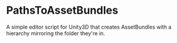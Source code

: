 # PathsToAssetBundles
A simple editor script for Unity3D that creates AssetBundles with a hierarchy mirroring the folder they're in.
